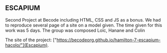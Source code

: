 ## ESCAPIUM

Second Project at Becode including HTML, CSS and JS as a bonus. We had to reproduce several page of a site on a model given.
The time given for this work was 5 days.
The group was composed Loïc, Hanane and Colin

The site of the project: ["https://becodeorg.github.io/hamilton-7-escapium-hacolo/"](Escapium).

